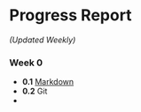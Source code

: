 # Progress Report 
*(Updated Weekly)*

### Week 0
* **0.1** [Markdown](./Languages/MiniTechs/Markdown/Markdown.md)
*  **0.2** Git
*  
